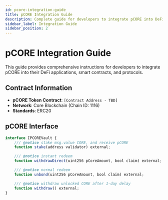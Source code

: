 ```yaml
---
id: pcore-integration-guide
title: pCORE Integration Guide
description: Complete guide for developers to integrate pCORE into DeFi applications
sidebar_label: Integration Guide
sidebar_position: 2
---
```


# pCORE Integration Guide

This guide provides comprehensive instructions for developers to integrate pCORE into their DeFi applications, smart contracts, and protocols.

## Contract Information

- **pCORE Token Contract**: `[Contract Address - TBD]`
- **Network**: Core Blockchain (Chain ID: 1116)
- **Standards**: ERC20

## pCORE Interface

```js
interface IPCOREVault {
    /// @notice stake msg.value CORE, and receive pCORE
    function stake(address validator) external;

    /// @notice instant redeem
    function withdrawDirect(uint256 pCoreAmount, bool claim) external;

    /// @notice normal redeem
    function unbond(uint256 pCoreAmount, bool claim) external;

    /// @notice withdraw unlocked CORE after 1-day delay
    function withdraw() external;
}
```
